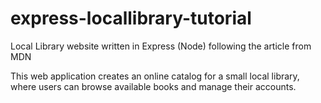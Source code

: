 # express-locallibrary-tutorial
Local Library website written in Express (Node) following the article from MDN

This web application creates an online catalog for a small local library, where users can browse available books and manage their accounts.
